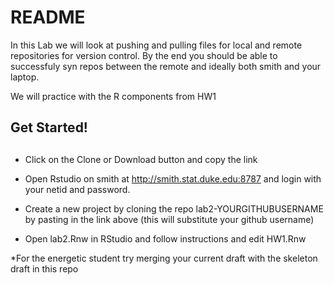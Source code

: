 # README 

In this Lab we will look at pushing and pulling files for local and remote repositories for version control.
By the end you should be able to successfuly syn repos between the remote and ideally both smith and your laptop.

We will practice with the R components from HW1

## Get Started!
## 

* Click on the Clone or Download button and copy the link

* Open Rstudio on smith at http://smith.stat.duke.edu:8787 and login with your netid and password.  

* Create a new project by cloning the repo lab2-YOURGITHUBUSERNAME  by pasting in the link above (this will substitute your github username)

* Open lab2.Rnw in RStudio and follow instructions and edit HW1.Rnw

*For the energetic student try merging your current draft with the skeleton draft in this repo



